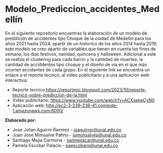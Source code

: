 # Modelo_Prediccion_accidentes_Medellín

En el siguiente repositorio encuentras la elaboración de un modelo de preddición de accidentes tipo Choque de la ciudad de Medellín para los años 2021 hasta 2024, apartir de un historico de los años 2014 hasta 2019; este modelo se creo apartir de variables que tienen en cuenta los fines de semana, los dias festivos, navidad, quincena y halloween. Adicional a este se realiza el clustering para cada barrio y la cantidad de muertes, la cantidad de acciddentes tipo choque y el diseño de vía en el que más ocurren accidentes de cada grupo. 
En el siguiente link se encuentra un enlace a el reporte tecnico, al video publicitario y a una aplicacion web interactiva:

- Reporte tecnico:https://reportmrc.blogspot.com/2023/10/reporte-tecnico-sobre-prediccion-de-la.html
- Video publicitario: https://www.youtube.com/watch?v=ACXxepeCyN0
- Aplicación web: http://ec2-3-239-236-41.compute-1.amazonaws.com:8000/

**Elaborado por:**
- Jose Julian Aguirre Ramirez - joaguirrer@unal.edu.co
- Juan Jose Monsalve Patino - jumonsalvep@unal.edu.co
- Santiago Mejia Carmona - sanmejiacar@unal.edu.co
- Pamela Escobar Palacio - paescobarp@unal.edu.co
 
